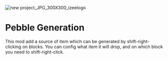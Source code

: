 ![new project_JPG_300X300_izeelogo](https://user-images.githubusercontent.com/58399906/171341831-1b3fe93f-9a1a-46bd-8ece-6ea1b22708cf.jpg)
# Pebble Generation
 This mod add a source of item which can be generated by shift-right-clicking on blocks.
 You can config what item it will drop, and on which block you need to shift-right-click.
